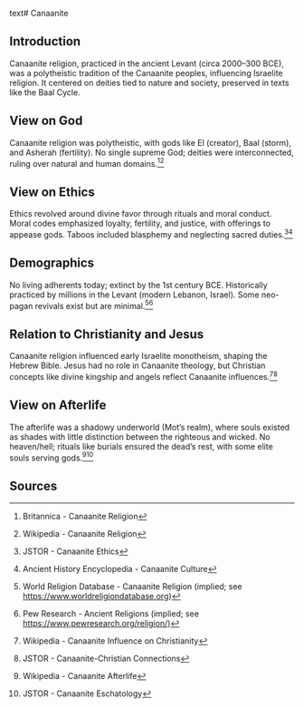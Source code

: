 text# Canaanite
## Introduction
Canaanite religion, practiced in the ancient Levant (circa 2000–300 BCE), was a polytheistic tradition of the Canaanite peoples, influencing Israelite religion. It centered on deities tied to nature and society, preserved in texts like the Baal Cycle.
## View on God
Canaanite religion was polytheistic, with gods like El (creator), Baal (storm), and Asherah (fertility). No single supreme God; deities were interconnected, ruling over natural and human domains.[^11][^12]
## View on Ethics
Ethics revolved around divine favor through rituals and moral conduct. Moral codes emphasized loyalty, fertility, and justice, with offerings to appease gods. Taboos included blasphemy and neglecting sacred duties.[^13][^14]
## Demographics
No living adherents today; extinct by the 1st century BCE. Historically practiced by millions in the Levant (modern Lebanon, Israel). Some neo-pagan revivals exist but are minimal.[^15][^16]
## Relation to Christianity and Jesus
Canaanite religion influenced early Israelite monotheism, shaping the Hebrew Bible. Jesus had no role in Canaanite theology, but Christian concepts like divine kingship and angels reflect Canaanite influences.[^17][^18]
## View on Afterlife
The afterlife was a shadowy underworld (Mot’s realm), where souls existed as shades with little distinction between the righteous and wicked. No heaven/hell; rituals like burials ensured the dead’s rest, with some elite souls serving gods.[^19][^20]
## Sources
[^11]: Britannica - Canaanite Religion[](https://www.britannica.com/topic/Canaanite-religion)
[^12]: Wikipedia - Canaanite Religion[](https://en.wikipedia.org/wiki/Canaanite_religion)
[^13]: JSTOR - Canaanite Ethics[](https://www.jstor.org/stable/3260652)
[^14]: Ancient History Encyclopedia - Canaanite Culture[](https://www.ancient.eu/Canaanite_Religion/)
[^15]: World Religion Database - Canaanite Religion (implied; see https://www.worldreligiondatabase.org)
[^16]: Pew Research - Ancient Religions (implied; see https://www.pewresearch.org/religion/)
[^17]: Wikipedia - Canaanite Influence on Christianity[](https://en.wikipedia.org/wiki/Canaanite_religion#Christianity)
[^18]: JSTOR - Canaanite-Christian Connections[](https://www.jstor.org/stable/3260653)
[^19]: Wikipedia - Canaanite Afterlife[](https://en.wikipedia.org/wiki/Canaanite_religion#Afterlife)
[^20]: JSTOR - Canaanite Eschatology[](https://www.jstor.org/stable/3260654)
